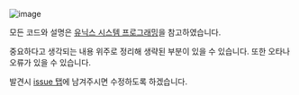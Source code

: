 ![image](https://user-images.githubusercontent.com/110466566/191288797-0c12cd6d-3b4c-45d3-92e9-456dcde029d5.png)

모든 코드와 설명은 [유닉스 시스템 프로그래밍](https://www.aladin.co.kr/shop/wproduct.aspx?ItemId=115096070&start=slayer)을 참고하였습니다.

중요하다고 생각되는 내용 위주로 정리해 생략된 부분이 있을 수 있습니다. 또한 오타나 오류가 있을 수 있습니다.

발견시 [issue 탭](https://github.com/seominseok00/system-programming/issues)에 남겨주시면 수정하도록 하겠습니다.
